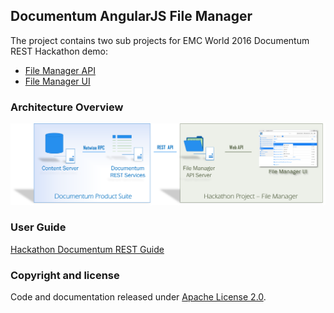 ## Documentum AngularJS File Manager

The project contains two sub projects for EMC World 2016 Documentum REST Hackathon demo:
* [File Manager API](https://github.com/Enterprise-Content-Management/emcworld2016-hackathon-documentum-rest/tree/master/file-manager-api)
* [File Manager UI](https://github.com/Enterprise-Content-Management/emcworld2016-hackathon-documentum-rest/tree/master/file-manager-ui)

### Architecture Overview

![File Manager Architecture Overview](/resources/dctm-filemanager.png?raw=true)

### User Guide

[Hackathon Documentum REST Guide](/resources/MMTM%202016%20Hackathon%20Documentum%20REST%20Lab.pdf?raw=true)

### Copyright and license

Code and documentation released under [Apache License 2.0](https://raw.githubusercontent.com/Enterprise-Content-Management/emcworld2016-hackathon-documentum-rest/master/LICENSE).




